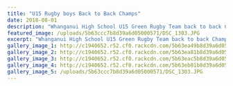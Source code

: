 ```yaml
---
title: "U15 Rugby boys Back to Back Champs"
date: 2018-08-01
description: "Whanganui High School U15 Green Rugby Team back to back Champs..."
featured_image: /uploads/5b63ccc7b8d39a6d05000571/DSC_1303.JPG
excerpt: "Whanganui High School U15 Green Rugby Team back to back Champs."
gallery_image_1: http://c1940652.r52.cf0.rackcdn.com/5b63ea49b8d39a6d05000594/DSC_0021.jpg
gallery_image_2: http://c1940652.r52.cf0.rackcdn.com/5b63ea81b8d39a6d05000597/DSC_0038.jpg
gallery_image_3: http://c1940652.r52.cf0.rackcdn.com/5b63eac5b8d39a6d0500059a/DSC_0072.jpg
gallery_image_4: http://c1940652.r52.cf0.rackcdn.com/5b63eb01b8d39a6d0500059c/DSC_0206.jpg
gallery_image_5: /uploads/5b63ccc7b8d39a6d05000571/DSC_1303.JPG
---
```

